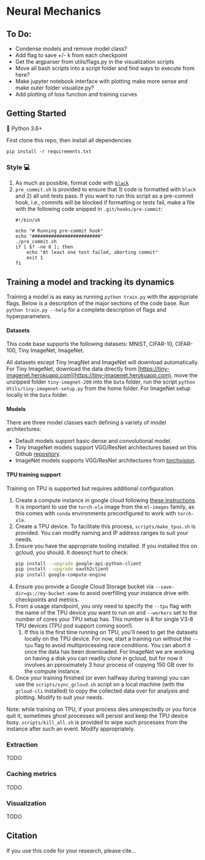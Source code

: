 # Neural Mechanics

## To Do:
- Condense models and remove model class?
- Add flag to save +/- k from each checkpoint
- Get the argparser from utils/flags.py in the visualization scripts
- Move all bash scripts into a script folder and find ways to execute from here?
- Make jupyter notebook interface with plotting make more sense and make outer folder visualize.py?
- Add plotting of loss function and training curves

## Getting Started
:snake: Python 3.6+

First clone this repo, then install all dependencies
```
pip install -r requirements.txt
```

### Style :computer:
1. As much as possible, format code with [`black`](https://black.readthedocs.io/en/stable/)
1. `pre_commit.sh` is provided to ensure that 1) code is formatted with `black` and 2) all unit tests pass. If you want to run this script as a pre-commit hook, i.e., commits will be blocked if formatting or tests fail, make a file with the following code snipped in `.git/hooks/pre-commit`:
    ```
    #!/bin/sh

    echo "# Running pre-commit hook"
    echo "#########################"
    ./pre_commit.sh
    if [ $? -ne 0 ]; then
        echo "At least one test failed, aborting commit"
        exit 1
    fi
    ```

## Training a model and tracking its dynamics
Training a model is as easy as running `python train.py` with the appropriate flags. 
Below is a description of the major sections of the code base. Run `python train.py --help` for a complete description of flags and hyperparameters.

#### Datasets
This code base supports the following datasets: MNIST, CIFAR-10, CIFAR-100, Tiny ImageNet, ImageNet. 

All datasets except Tiny ImagNet and ImageNet will download automatically.  For Tiny ImageNet, download the data directly from [https://tiny-imagenet.herokuapp.com](https://tiny-imagenet.herokuapp.com), move the unzipped folder ``tiny-imagnet-200`` into the ```Data``` folder, run the script `python Utils/tiny-imagenet-setup.py` from the home folder. For ImageNet setup locally in the ```Data``` folder.

#### Models

There are three model classes each defining a variety of model architectures:
 - Default models support basic dense and convolutional model.
 - Tiny ImageNet models support VGG/ResNet architectures based on this Github [repository](https://github.com/weiaicunzai/pytorch-cifar100).
 - ImageNet models supports VGG/ResNet architectures from [torchvision](https://pytorch.org/docs/stable/torchvision/models.html).

#### TPU training support
Training on TPU is supported but requires additional configuration.

1. Create a compute instance in google cloud following [these instructions](https://cloud.google.com/tpu/docs/tutorials/resnet-pytorch). It is important to use the `torch-xla` image from the `ml-images` family, as this comes with `conda` environments preconfigured to work with `torch-xla`. 
1. Create a TPU device. To facilitate this process, `scripts/make_tpus.sh` is provided. You can modify naming and IP address ranges to suit your needs. 
1. Ensure you have the appropriate tooling installed. If you installed this on gcloud, you should. It doesnçt hurt to check:
    ```bash
    pip install --upgrade google-api-python-client
    pip install --upgrade oauth2client
    pip install google-compute-engine
    ```
1. Ensure you provide a Google Cloud Storage bucket via `--save-dir=gs://my-bucket-name` to avoid overfilling your instance drive with checkpoints and metrics.
1. From a usage standpoint, you only need to specify the `--tpu` flag with the name of the TPU device you want to run on and `--workers` set to the number of cores your TPU setup has. This number is 8 for single V3-8 TPU devices (TPU pod support coming soon!). 
    1. If this is the first time running on TPU, you'll need to get the datasets locally on the TPU device. For now, start a training run without the `--tpu` flag to avoid multiprocessing race conditions. You can abort it once the data has been downloaded. For ImageNet we are working on having a disk you can readily clone in gcloud, but for now it involves an pproximately 3 hour process of copying 150 GB over to the compute instance. 
1. Once your training finished (or even halfway during training) you can use the `scripts/sync_gcloud.sh` script on a local machine (with the `gcloud-cli` installed) to copy the collected data over for analysis and plotting. Modify to suit your needs.

Note: while training on TPU, if your process dies unexpectedly or you force quit it, sometimes ghost processes will persist and keep the TPU device busy. `scripts/kill_all.sh` is provided to wipe such processes from the instance after such an event. Modify appropriately.  

### Extraction

TODO

### Caching metrics

TODO

### Visualization

TODO

## Citation
If you use this code for your research, please cite...
